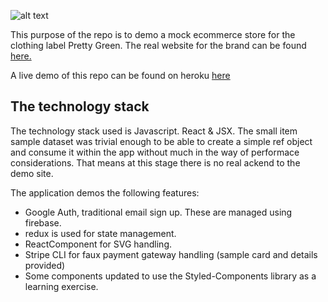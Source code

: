 ![alt text](https://www.coneysdesignerwear.co.uk/wp-content/uploads/2017/05/pg-linear-4x-100.jpg 'Pretty green logo')

This purpose of the repo is to demo a mock ecommerce store for the clothing label Pretty Green. The real website for the brand can be found [here.](https://www.prettygreen.com/)

A live demo of this repo can be found on heroku [here](https://pgmock.herokuapp.com/)

## The technology stack

The technology stack used is Javascript. React & JSX. The small item sample dataset was trivial enough to be able to create a simple ref object and consume it within the app without much in the way of performace considerations. That means at this stage there is no real ackend to the demo site.

The application demos the following features:

- Google Auth, traditional email sign up. These are managed using firebase.
- redux is used for state management.
- ReactComponent for SVG handling.
- Stripe CLI for faux payment gateway handling (sample card and details provided)
- Some components updated to use the Styled-Components library as a learning exercise.
